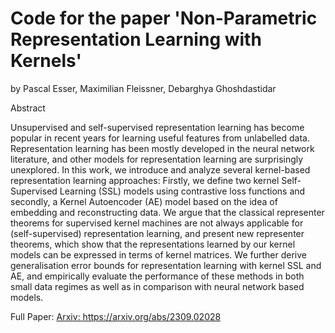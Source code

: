 # Code for the paper 'Non-Parametric Representation Learning with Kernels'

by Pascal Esser, Maximilian Fleissner, Debarghya Ghoshdastidar

Abstract

Unsupervised and self-supervised representation learning has become popular in recent years for learning useful features from unlabelled data. Representation learning has been mostly developed in the neural network literature, and other models for representation learning are surprisingly unexplored. In this work, we introduce and analyze several kernel-based representation learning approaches: Firstly, we define two kernel Self-Supervised Learning (SSL) models using contrastive loss functions and secondly, a Kernel Autoencoder (AE) model based on the idea of embedding and reconstructing data. We argue that the classical representer theorems for supervised kernel machines are not always applicable for (self-supervised) representation learning, and present new representer theorems, which show that the representations learned by our kernel models can be expressed in terms of kernel matrices. We further derive generalisation error bounds for representation learning with kernel SSL and AE, and empirically evaluate the performance of these methods in both small data regimes as well as in comparison with neural network based models.


Full Paper: [Arxiv: ](https://arxiv.org/abs/2309.02028)https://arxiv.org/abs/2309.02028
